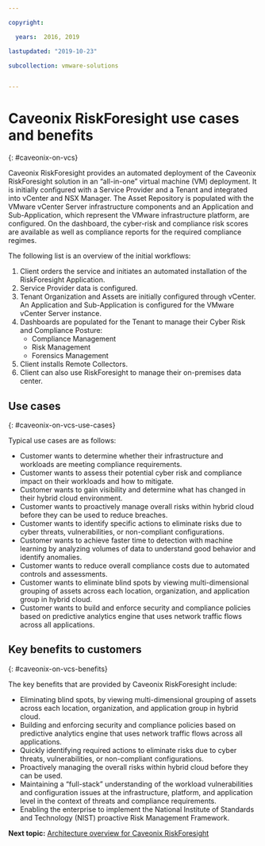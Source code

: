```yaml
---

copyright:

  years:  2016, 2019

lastupdated: "2019-10-23"

subcollection: vmware-solutions


---
```


# Caveonix RiskForesight use cases and benefits
{: #caveonix-on-vcs}

Caveonix RiskForesight provides an automated deployment of the Caveonix RiskForesight solution in an “all-in-one” virtual machine (VM) deployment. It is initially configured with a Service Provider and a Tenant and integrated into vCenter and NSX Manager. The Asset Repository is populated with the VMware vCenter Server infrastructure components and an Application and Sub-Application, which represent the VMware infrastructure platform, are configured. On the dashboard, the cyber-risk and compliance risk scores are available as well as compliance reports for the required compliance regimes.

The following list is an overview of the initial workflows:
1. Client orders the service and initiates an automated installation of the RiskForesight Application.
2. Service Provider data is configured.
3. Tenant Organization and Assets are initially configured through vCenter. An Application and Sub-Application is configured for the VMware vCenter Server instance.
4. Dashboards are populated for the Tenant to manage their Cyber Risk and Compliance Posture:
    - Compliance Management
    - Risk Management
    - Forensics Management
5. Client installs Remote Collectors.
6. Client can also use RiskForesight to manage their on-premises data center.

## Use cases
{: #caveonix-on-vcs-use-cases}

Typical use cases are as follows:
- Customer wants to determine whether their infrastructure and workloads are meeting compliance requirements.
- Customer wants to assess their potential cyber risk and compliance impact on their workloads and how to mitigate.
- Customer wants to gain visibility and determine what has changed in their hybrid cloud environment.
- Customer wants to proactively manage overall risks within hybrid cloud before they can be used to reduce breaches.
- Customer wants to identify specific actions to eliminate risks due to cyber threats, vulnerabilities, or non-compliant configurations.
- Customer wants to achieve faster time to detection with machine learning by analyzing volumes of data to understand good behavior and identify anomalies.
- Customer wants to reduce overall compliance costs due to automated controls and assessments.
- Customer wants to eliminate blind spots by viewing multi-dimensional grouping of assets across each location, organization, and application group in hybrid cloud.
-	Customer wants to build and enforce security and compliance policies based on predictive analytics engine that uses network traffic flows across all applications.

## Key benefits to customers
{: #caveonix-on-vcs-benefits}

The key benefits that are provided by Caveonix RiskForesight include:
- Eliminating blind spots, by viewing multi-dimensional grouping of assets across each location, organization, and application group in hybrid cloud.
- Building and enforcing security and compliance policies based on predictive analytics engine that uses network traffic flows across all applications.
- Quickly identifying required actions to eliminate risks due to cyber threats, vulnerabilities, or non-compliant configurations.
- Proactively managing the overall risks within hybrid cloud before they can be used.
- Maintaining a “full-stack” understanding of the workload vulnerabilities and configuration issues at the infrastructure, platform, and application level in the context of threats and compliance requirements.
- Enabling the enterprise to implement the National Institute of Standards and Technology (NIST) proactive Risk Management Framework.

**Next topic:** [Architecture overview for Caveonix RiskForesight](/docs/services/vmwaresolutions?topic=vmware-solutions-caveonix-arch)
